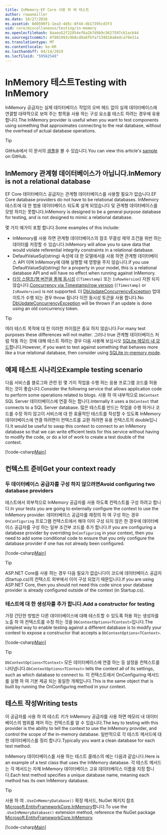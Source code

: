 ```yaml
---
title: InMemory-EF Core 사용 하 여 테스트
author: rowanmiller
ms.date: 10/27/2016
ms.assetid: 0d0590f1-1ea3-4d5c-8f44-db17395cd3f3
uid: core/miscellaneous/testing/in-memory
ms.openlocfilehash: 8aaea52f22954ef6a2b7d9b9c5627597c61ac644
ms.sourcegitcommit: 8f801993c9b8cd8a8fbfa7134818a8edca79e31a
ms.translationtype: MT
ms.contentlocale: ko-KR
ms.lasthandoff: 04/14/2019
ms.locfileid: "59562548"
---
```

# <a name="testing-with-inmemory"></a><span data-ttu-id="bde05-102">InMemory 테스트</span><span class="sxs-lookup"><span data-stu-id="bde05-102">Testing with InMemory</span></span>

<span data-ttu-id="bde05-103">InMemory 공급자는 실제 데이터베이스 작업의 오버 헤드 없이 실제 데이터베이스에 연결할 대략적으로 보여 주는 항목을 사용 하는 구성 요소를 테스트 하려는 경우에 유용 합니다.</span><span class="sxs-lookup"><span data-stu-id="bde05-103">The InMemory provider is useful when you want to test components using something that approximates connecting to the real database, without the overhead of actual database operations.</span></span>

> [!TIP]  
> <span data-ttu-id="bde05-104">GitHub에서 이 문서의 [샘플](https://github.com/aspnet/EntityFramework.Docs/tree/master/samples/core/Miscellaneous/Testing)을 볼 수 있습니다.</span><span class="sxs-lookup"><span data-stu-id="bde05-104">You can view this article's [sample](https://github.com/aspnet/EntityFramework.Docs/tree/master/samples/core/Miscellaneous/Testing) on GitHub.</span></span>

## <a name="inmemory-is-not-a-relational-database"></a><span data-ttu-id="bde05-105">InMemory 관계형 데이터베이스가 아닙니다.</span><span class="sxs-lookup"><span data-stu-id="bde05-105">InMemory is not a relational database</span></span>

<span data-ttu-id="bde05-106">EF Core 데이터베이스 공급자는 관계형 데이터베이스를 사용할 필요가 없습니다.</span><span class="sxs-lookup"><span data-stu-id="bde05-106">EF Core database providers do not have to be relational databases.</span></span> <span data-ttu-id="bde05-107">InMemory 테스트에 대 한 범용 데이터베이스 되도록 설계 되었습니다 및 관계형 데이터베이스를 모방 하지는 못합니다.</span><span class="sxs-lookup"><span data-stu-id="bde05-107">InMemory is designed to be a general purpose database for testing, and is not designed to mimic a relational database.</span></span>

<span data-ttu-id="bde05-108">몇 가지 예가이 포함 합니다.</span><span class="sxs-lookup"><span data-stu-id="bde05-108">Some examples of this include:</span></span>

* <span data-ttu-id="bde05-109">InMemory를 사용 하면 관계형 데이터베이스의 참조 무결성 제약 조건을 위반 하는 데이터를 저장할 수 있습니다.</span><span class="sxs-lookup"><span data-stu-id="bde05-109">InMemory will allow you to save data that would violate referential integrity constraints in a relational database.</span></span>
* <span data-ttu-id="bde05-110">DefaultValueSql(string) 속성에 대 한 모델에서을 사용 하면 관계형 데이터베이스 API 이며 InMemory에 대해 실행할 때 영향을 주지 않습니다.</span><span class="sxs-lookup"><span data-stu-id="bde05-110">If you use DefaultValueSql(string) for a property in your model, this is a relational database API and will have no effect when running against InMemory.</span></span>
* <span data-ttu-id="bde05-111">[타임 스탬프/행 버전을 통해 동시성](xref:core/modeling/concurrency#timestamprow-version) (`[Timestamp]` 또는 `IsRowVersion`) 지원 되지 않습니다.</span><span class="sxs-lookup"><span data-stu-id="bde05-111">[Concurrency via Timestamp/row version](xref:core/modeling/concurrency#timestamprow-version) (`[Timestamp]` or `IsRowVersion`) is not supported.</span></span> <span data-ttu-id="bde05-112">더 [DbUpdateConcurrencyException](https://docs.microsoft.com/dotnet/api/microsoft.entityframeworkcore.dbupdateconcurrencyexception) 업데이트가 수행 되는 경우 throw 됩니다 이전 동시성 토큰을 사용 합니다.</span><span class="sxs-lookup"><span data-stu-id="bde05-112">No [DbUpdateConcurrencyException](https://docs.microsoft.com/dotnet/api/microsoft.entityframeworkcore.dbupdateconcurrencyexception) will be thrown if an update is done using an old concurrency token.</span></span>

> [!TIP]  
> <span data-ttu-id="bde05-113">여러 테스트 목적에 대 한 이러한 차이점은 중요 하지 않습니다.</span><span class="sxs-lookup"><span data-stu-id="bde05-113">For many test purposes these differences will not matter.</span></span> <span data-ttu-id="bde05-114">그러나 true 관계형 데이터베이스 처럼 작동 하는 것에 대해 테스트 하려는 경우 다음 사용해 보십시오 [SQLite 메모리 내 모드](sqlite.md)합니다.</span><span class="sxs-lookup"><span data-stu-id="bde05-114">However, if you want to test against something that behaves more like a true relational database, then consider using [SQLite in-memory mode](sqlite.md).</span></span>

## <a name="example-testing-scenario"></a><span data-ttu-id="bde05-115">예제 테스트 시나리오</span><span class="sxs-lookup"><span data-stu-id="bde05-115">Example testing scenario</span></span>

<span data-ttu-id="bde05-116">다음 서비스를 블로그와 관련 된 몇 가지 작업을 수행 하는 응용 프로그램 코드를 허용 하는 것이 좋습니다.</span><span class="sxs-lookup"><span data-stu-id="bde05-116">Consider the following service that allows application code to perform some operations related to blogs.</span></span> <span data-ttu-id="bde05-117">사용 하 여 내부적으로 `DbContext` SQL Server 데이터베이스에 연결 하는 합니다.</span><span class="sxs-lookup"><span data-stu-id="bde05-117">Internally it uses a `DbContext` that connects to a SQL Server database.</span></span> <span data-ttu-id="bde05-118">많은 테스트를 만드는 작업을 수행 하거나 코드를 수정 하지 않고이 서비스에 대 한 효율적인 테스트를 작성할 수 있도록 InMemory 데이터베이스에 연결 하려면이 컨텍스트를 교환 하려면 유용 컨텍스트의 double입니다.</span><span class="sxs-lookup"><span data-stu-id="bde05-118">It would be useful to swap this context to connect to an InMemory database so that we can write efficient tests for this service without having to modify the code, or do a lot of work to create a test double of the context.</span></span>

[!code-csharp[Main](../../../../samples/core/Miscellaneous/Testing/BusinessLogic/BlogService.cs)]

## <a name="get-your-context-ready"></a><span data-ttu-id="bde05-119">컨텍스트 준비</span><span class="sxs-lookup"><span data-stu-id="bde05-119">Get your context ready</span></span>

### <a name="avoid-configuring-two-database-providers"></a><span data-ttu-id="bde05-120">두 데이터베이스 공급자를 구성 하지 않으려면</span><span class="sxs-lookup"><span data-stu-id="bde05-120">Avoid configuring two database providers</span></span>

<span data-ttu-id="bde05-121">테스트에서 외부적으로 InMemory 공급자를 사용 하도록 컨텍스트를 구성 하려고 합니다.</span><span class="sxs-lookup"><span data-stu-id="bde05-121">In your tests you are going to externally configure the context to use the InMemory provider.</span></span> <span data-ttu-id="bde05-122">데이터베이스 공급자를 재정의 하 여 구성 하는 경우 `OnConfiguring` 프로그램 컨텍스트에서 해야 이미 구성 되지 않은 한 경우에 데이터베이스 공급자를 구성 하는 일부 조건부 코드를 추가 합니다.</span><span class="sxs-lookup"><span data-stu-id="bde05-122">If you are configuring a database provider by overriding `OnConfiguring` in your context, then you need to add some conditional code to ensure that you only configure the database provider if one has not already been configured.</span></span>

[!code-csharp[Main](../../../../samples/core/Miscellaneous/Testing/BusinessLogic/BloggingContext.cs#OnConfiguring)]

> [!TIP]  
> <span data-ttu-id="bde05-123">ASP.NET Core를 사용 하는 경우 다음 필요가 없습니다이 코드에 데이터베이스 공급자 (Startup.cs)의 컨텍스트 외부에서 이미 구성 되었기 때문입니다.</span><span class="sxs-lookup"><span data-stu-id="bde05-123">If you are using ASP.NET Core, then you should not need this code since your database provider is already configured outside of the context (in Startup.cs).</span></span>

### <a name="add-a-constructor-for-testing"></a><span data-ttu-id="bde05-124">테스트에 대 한 생성자를 추가 합니다.</span><span class="sxs-lookup"><span data-stu-id="bde05-124">Add a constructor for testing</span></span>

<span data-ttu-id="bde05-125">가장 간단한 방법은 다른 데이터베이스에 대해 테스트할 수 있도록 허용 하는 생성자를 노출 하 여 컨텍스트를 수정 하는 것을 `DbContextOptions<TContext>`입니다.</span><span class="sxs-lookup"><span data-stu-id="bde05-125">The simplest way to enable testing against a different database is to modify your context to expose a constructor that accepts a `DbContextOptions<TContext>`.</span></span>

[!code-csharp[Main](../../../../samples/core/Miscellaneous/Testing/BusinessLogic/BloggingContext.cs#Constructors)]

> [!TIP]  
> <span data-ttu-id="bde05-126">`DbContextOptions<TContext>` 모든 데이터베이스에 연결 하는 등 설정을 컨텍스트를 나타냅니다.</span><span class="sxs-lookup"><span data-stu-id="bde05-126">`DbContextOptions<TContext>` tells the context all of its settings, such as which database to connect to.</span></span> <span data-ttu-id="bde05-127">이 컨텍스트에서 OnConfiguring 메서드를 실행 하 여 기본 제공 되는 동일한 개체입니다.</span><span class="sxs-lookup"><span data-stu-id="bde05-127">This is the same object that is built by running the OnConfiguring method in your context.</span></span>

## <a name="writing-tests"></a><span data-ttu-id="bde05-128">테스트 작성</span><span class="sxs-lookup"><span data-stu-id="bde05-128">Writing tests</span></span>

<span data-ttu-id="bde05-129">이 공급자를 사용 하 여 테스트 키가 InMemory 공급자를 사용 하면 메모리 내 데이터베이스의 범위를 제어 하는 컨텍스트를 알 수 있습니다.</span><span class="sxs-lookup"><span data-stu-id="bde05-129">The key to testing with this provider is the ability to tell the context to use the InMemory provider, and control the scope of the in-memory database.</span></span> <span data-ttu-id="bde05-130">일반적으로 각 테스트 메서드에 대 한 데이터베이스를 정리 합니다.</span><span class="sxs-lookup"><span data-stu-id="bde05-130">Typically you want a clean database for each test method.</span></span>

<span data-ttu-id="bde05-131">InMemory 데이터베이스를 사용 하는 테스트 클래스의 예는 다음과 같습니다.</span><span class="sxs-lookup"><span data-stu-id="bde05-131">Here is an example of a test class that uses the InMemory database.</span></span> <span data-ttu-id="bde05-132">각 테스트 메서드는 각 메서드는 자체 InMemory 데이터베이스 고유 데이터베이스 이름을 지정 합니다.</span><span class="sxs-lookup"><span data-stu-id="bde05-132">Each test method specifies a unique database name, meaning each method has its own InMemory database.</span></span>

>[!TIP]
> <span data-ttu-id="bde05-133">사용 하 여 `.UseInMemoryDatabase()` 확장 메서드, NuGet 패키지 참조 [Microsoft.EntityFrameworkCore.InMemory](https://www.nuget.org/packages/Microsoft.EntityFrameworkCore.InMemory/)합니다.</span><span class="sxs-lookup"><span data-stu-id="bde05-133">To use the `.UseInMemoryDatabase()` extension method, reference the NuGet package [Microsoft.EntityFrameworkCore.InMemory](https://www.nuget.org/packages/Microsoft.EntityFrameworkCore.InMemory/).</span></span>

[!code-csharp[Main](../../../../samples/core/Miscellaneous/Testing/TestProject/InMemory/BlogServiceTests.cs)]
